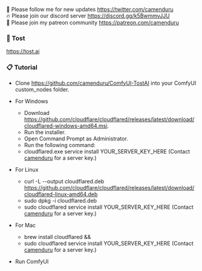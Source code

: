 🐣 Please follow me for new updates https://twitter.com/camenduru <br />
🔥 Please join our discord server https://discord.gg/k5BwmmvJJU <br />
🥳 Please join my patreon community https://patreon.com/camenduru <br />

###  🥪 Tost
https://tost.ai

### 📋 Tutorial

- Clone https://github.com/camenduru/ComfyUI-TostAI into your ComfyUI custom_nodes folder.

- For Windows
  - Download https://github.com/cloudflare/cloudflared/releases/latest/download/cloudflared-windows-amd64.msi.
  - Run the installer.
  - Open Command Prompt as Administrator.
  - Run the following command:
  - cloudflared.exe service install YOUR_SERVER_KEY_HERE (Contact [camenduru](https://x.com/camenduru) for a server key.)

- For Linux
  - curl -L --output cloudflared.deb https://github.com/cloudflare/cloudflared/releases/latest/download/cloudflared-linux-amd64.deb
  - sudo dpkg -i cloudflared.deb
  - sudo cloudflared service install YOUR_SERVER_KEY_HERE (Contact [camenduru](https://x.com/camenduru) for a server key.)

- For Mac
  - brew install cloudflared && 
  - sudo cloudflared service install YOUR_SERVER_KEY_HERE (Contact [camenduru](https://x.com/camenduru) for a server key.)

- Run ComfyUI
